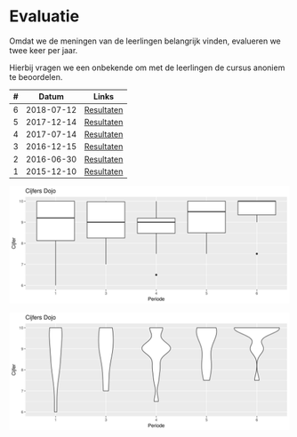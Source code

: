 # Evaluatie

Omdat we de meningen van de leerlingen belangrijk vinden, evalueren we twee keer per jaar.

Hierbij vragen we een onbekende om met de leerlingen de cursus anoniem te beoordelen.

#|Datum|Links
---|---|---
6|2018-07-12|[Resultaten](20180712EvaluatieResultaten.md)
5|2017-12-14|[Resultaten](20171214EvaluatieResultaten)
4|2017-07-14|[Resultaten](20170714EvaluatieResultaten.md)
3|2016-12-15|[Resultaten](Evaluatie20161215Vragen.md)
2|2016-06-30|[Resultaten](20160630Resultaten.md)
1|2015-12-10|[Resultaten](20151210Resultaten.md)

![](Evaluaties_box.png)

![](Evaluaties_viool.png)